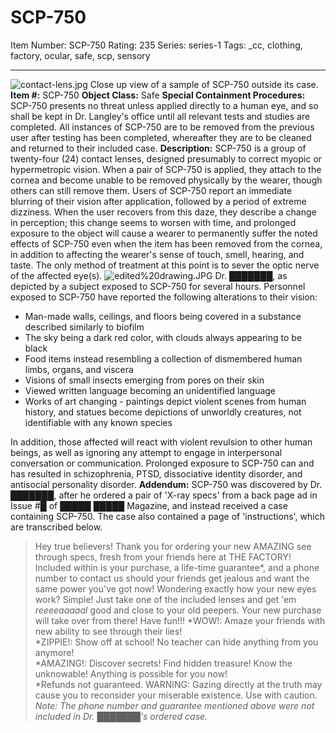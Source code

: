 # SCP-750
Item Number: SCP-750
Rating: 235
Series: series-1
Tags: _cc, clothing, factory, ocular, safe, scp, sensory

---

![contact-lens.jpg](https://scp-wiki.wdfiles.com/local--files/scp-750/contact-lens.jpg)
Close up view of a sample of SCP-750 outside its case.
**Item #:** SCP-750
**Object Class:** Safe
**Special Containment Procedures:** SCP-750 presents no threat unless applied directly to a human eye, and so shall be kept in Dr. Langley's office until all relevant tests and studies are completed. All instances of SCP-750 are to be removed from the previous user after testing has been completed, whereafter they are to be cleaned and returned to their included case.
**Description:** SCP-750 is a group of twenty-four (24) contact lenses, designed presumably to correct myopic or hypermetropic vision. When a pair of SCP-750 is applied, they attach to the cornea and become unable to be removed physically by the wearer, though others can still remove them. Users of SCP-750 report an immediate blurring of their vision after application, followed by a period of extreme dizziness. When the user recovers from this daze, they describe a change in perception; this change seems to worsen with time, and prolonged exposure to the object will cause a wearer to permanently suffer the noted effects of SCP-750 even when the item has been removed from the cornea, in addition to affecting the wearer's sense of touch, smell, hearing, and taste. The only method of treatment at this point is to sever the optic nerve of the affected eye(s).
![edited%20drawing.JPG](https://scp-wiki.wdfiles.com/local--files/scp-750/edited%20drawing.JPG)
Dr. ███████, as depicted by a subject exposed to SCP-750 for several hours.
Personnel exposed to SCP-750 have reported the following alterations to their vision:
  * Man-made walls, ceilings, and floors being covered in a substance described similarly to biofilm
  * The sky being a dark red color, with clouds always appearing to be black
  * Food items instead resembling a collection of dismembered human limbs, organs, and viscera
  * Visions of small insects emerging from pores on their skin
  * Viewed written language becoming an unidentified language
  * Works of art changing - paintings depict violent scenes from human history, and statues become depictions of unworldly creatures, not identifiable with any known species

In addition, those affected will react with violent revulsion to other human beings, as well as ignoring any attempt to engage in interpersonal conversation or communication. Prolonged exposure to SCP-750 can and has resulted in schizophrenia, PTSD, dissociative identity disorder, and antisocial personality disorder.
**Addendum:** SCP-750 was discovered by Dr. ███████, after he ordered a pair of 'X-ray specs' from a back page ad in Issue #█ of █████ █████ Magazine, and instead received a case containing SCP-750. The case also contained a page of 'instructions', which are transcribed below.
> Hey true believers! Thank you for ordering your new AMAZING see through specs, fresh from your friends here at THE FACTORY! Included within is your purchase, a life-time guarantee*, and a phone number to contact us should your friends get jealous and want the same power you've got now! Wondering exactly how your new eyes work? Simple! Just take one of the included lenses and get 'em _reeeeaaaaal_ good and close to your old peepers. Your new purchase will take over from there! Have fun!!!
> *WOW!: Amaze your friends with new ability to see through their lies!  
>  *ZIPPIE!: Show off at school! No teacher can hide anything from you anymore!  
>  *AMAZING!: Discover secrets! Find hidden treasure! Know the unknowable! Anything is possible for you now!  
>  *Refunds not guaranteed. WARNING: Gazing directly at the truth may cause you to reconsider your miserable existence. Use with caution.
_Note: The phone number and guarantee mentioned above were not included in Dr. ███████'s ordered case._